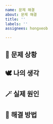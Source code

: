 ```yaml
---
name: 문제 해결
about: 문제 해결
title: ''
labels: ''
assignees: hongxeob

---
```


## 🤔 문제 상황
## 🕊️ 나의 생각
## 🪄 실제 원인
## 💫 해결 방법
